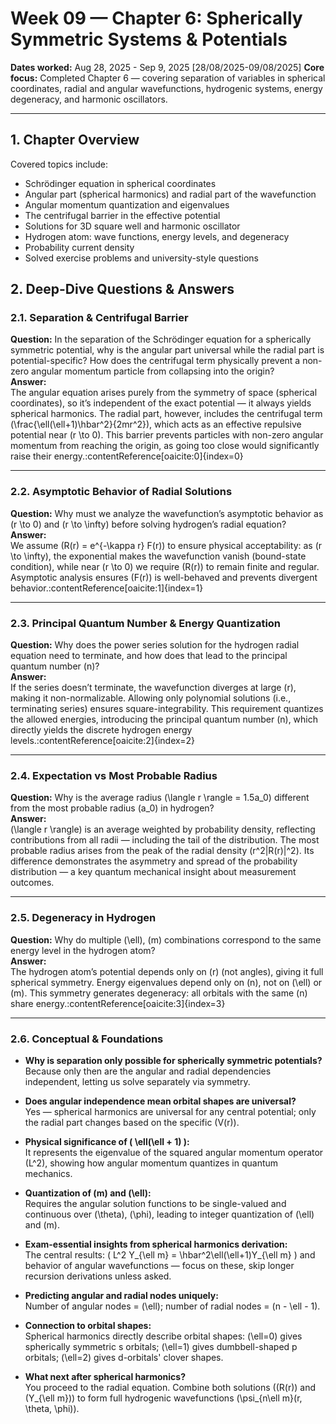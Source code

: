 # Week 09 — Chapter 6: Spherically Symmetric Systems & Potentials

**Dates worked:**  Aug 28, 2025 - Sep 9, 2025  [28/08/2025-09/08/2025]
**Core focus:** Completed Chapter 6 — covering separation of variables in spherical coordinates, radial and angular wavefunctions, hydrogenic systems, energy degeneracy, and harmonic oscillators.

---

## 1. Chapter Overview

Covered topics include:

- Schrödinger equation in spherical coordinates  
- Angular part (spherical harmonics) and radial part of the wavefunction  
- Angular momentum quantization and eigenvalues  
- The centrifugal barrier in the effective potential  
- Solutions for 3D square well and harmonic oscillator  
- Hydrogen atom: wave functions, energy levels, and degeneracy  
- Probability current density  
- Solved exercise problems and university-style questions

## 2. Deep-Dive Questions & Answers

### 2.1. Separation & Centrifugal Barrier
**Question:** In the separation of the Schrödinger equation for a spherically symmetric potential, why is the angular part universal while the radial part is potential-specific? How does the centrifugal term physically prevent a non-zero angular momentum particle from collapsing into the origin?  
**Answer:**  
The angular equation arises purely from the symmetry of space (spherical coordinates), so it’s independent of the exact potential — it always yields spherical harmonics. The radial part, however, includes the centrifugal term \(\frac{\ell(\ell+1)\hbar^2}{2mr^2}\), which acts as an effective repulsive potential near \(r \to 0\). This barrier prevents particles with non-zero angular momentum from reaching the origin, as going too close would significantly raise their energy.:contentReference[oaicite:0]{index=0}

---

### 2.2. Asymptotic Behavior of Radial Solutions
**Question:** Why must we analyze the wavefunction’s asymptotic behavior as \(r \to 0\) and \(r \to \infty\) before solving hydrogen’s radial equation?  
**Answer:**  
We assume \(R(r) = e^{-\kappa r} F(r)\) to ensure physical acceptability: as \(r \to \infty\), the exponential makes the wavefunction vanish (bound-state condition), while near \(r \to 0\) we require \(R(r)\) to remain finite and regular. Asymptotic analysis ensures \(F(r)\) is well-behaved and prevents divergent behavior.:contentReference[oaicite:1]{index=1}

---

### 2.3. Principal Quantum Number & Energy Quantization
**Question:** Why does the power series solution for the hydrogen radial equation need to terminate, and how does that lead to the principal quantum number \(n\)?  
**Answer:**  
If the series doesn’t terminate, the wavefunction diverges at large \(r\), making it non-normalizable. Allowing only polynomial solutions (i.e., terminating series) ensures square-integrability. This requirement quantizes the allowed energies, introducing the principal quantum number \(n\), which directly yields the discrete hydrogen energy levels.:contentReference[oaicite:2]{index=2}

---

### 2.4. Expectation vs Most Probable Radius
**Question:** Why is the average radius \(\langle r \rangle = 1.5a_0\) different from the most probable radius \(a_0\) in hydrogen?  
**Answer:**  
\(\langle r \rangle\) is an average weighted by probability density, reflecting contributions from all radii — including the tail of the distribution. The most probable radius arises from the peak of the radial density \(r^2|R(r)|^2\). Its difference demonstrates the asymmetry and spread of the probability distribution — a key quantum mechanical insight about measurement outcomes.

---

### 2.5. Degeneracy in Hydrogen
**Question:** Why do multiple \(\ell\), \(m\) combinations correspond to the same energy level in the hydrogen atom?  
**Answer:**  
The hydrogen atom’s potential depends only on \(r\) (not angles), giving it full spherical symmetry. Energy eigenvalues depend only on \(n\), not on \(\ell\) or \(m\). This symmetry generates degeneracy: all orbitals with the same \(n\) share energy.:contentReference[oaicite:3]{index=3}

---

### 2.6. Conceptual & Foundations

- **Why is separation only possible for spherically symmetric potentials?**  
  Because only then are the angular and radial dependencies independent, letting us solve separately via symmetry.

- **Does angular independence mean orbital shapes are universal?**  
  Yes — spherical harmonics are universal for any central potential; only the radial part changes based on the specific \(V(r)\).

- **Physical significance of \( \ell(\ell + 1) \):**  
  It represents the eigenvalue of the squared angular momentum operator \(L^2\), showing how angular momentum quantizes in quantum mechanics.

- **Quantization of \(m\) and \(\ell\):**  
  Requires the angular solution functions to be single-valued and continuous over \(\theta\), \(\phi\), leading to integer quantization of \(\ell\) and \(m\).

- **Exam-essential insights from spherical harmonics derivation:**  
  The central results: \( L^2 Y_{\ell m} = \hbar^2\ell(\ell+1)Y_{\ell m} \) and behavior of angular wavefunctions — focus on these, skip longer recursion derivations unless asked.

- **Predicting angular and radial nodes uniquely:**  
  Number of angular nodes = \(\ell\); number of radial nodes = \(n - \ell - 1\).

- **Connection to orbital shapes:**  
  Spherical harmonics directly describe orbital shapes: \(\ell=0\) gives spherically symmetric s orbitals; \(\ell=1\) gives dumbbell-shaped p orbitals; \(\ell=2\) gives d-orbitals' clover shapes.

- **What next after spherical harmonics?**  
  You proceed to the radial equation. Combine both solutions (\(R(r)\) and \(Y_{\ell m}\)) to form full hydrogenic wavefunctions \(\psi_{n\ell m}(r, \theta, \phi)\).
